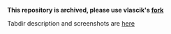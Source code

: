 **This repository is archived, please use vlascik's [fork](https://github.com/vlascik/Tabdir)**

Tabdir description and screenshots are [here](http://plugins.intellij.net/plugin/?idea&id=5045)

